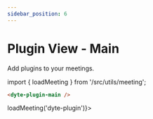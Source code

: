```yaml
---
sidebar_position: 6
---
```


# Plugin View - Main

Add plugins to your meetings.

import { loadMeeting } from '/src/utils/meeting';

```html
<dyte-plugin-main />
```

<div className="plugin-preview" ref={() => loadMeeting('dyte-plugin')}>
    <dyte-plugin-main id="dyte-plugin" className="w-full h-full" />
</div>
